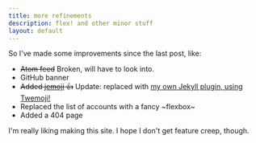 ```yaml
---
title: more refinements
description: flex! and other minor stuff
layout: default
---
```


So I've made some improvements since the last post, like:

* ~~Atom feed~~ Broken, will have to look into.
* GitHub banner
* ~~Added [jemoji](https://github.com/jekyll/jemoji) :+1:~~ Update: replaced with [my own Jekyll plugin, using Twemoji!](https://github.com/ezist/ezist.github.io/blob/master/_plugins/twemoji.rb)
* Replaced the list of accounts with a fancy \~flexbox\~
* Added a 404 page

I'm really liking making this site. I hope I don't get feature creep, though.

